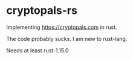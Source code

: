 # cryptopals-rs

Implementing https://cryptopals.com in rust.

The code probably sucks. I am new to rust-lang.

Needs at least rust-1.15.0
